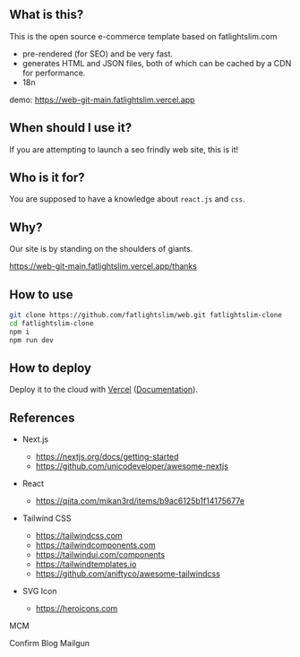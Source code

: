 ## What is this? 

This is the open source e-commerce template based on fatlightslim.com 

- pre-rendered (for SEO) and be very fast.
- generates HTML and JSON files, both of which can be cached by a CDN for performance.
- 18n

demo: https://web-git-main.fatlightslim.vercel.app

## When should I use it?

If you are attempting to launch a seo frindly web site, this is it!

## Who is it for?

You are supposed to have a knowledge about `react.js` and  `css`.

## Why?

Our site is by standing on the shoulders of giants.
<!-- http://fatlightslim.com/thanks -->
https://web-git-main.fatlightslim.vercel.app/thanks

## How to use

```bash
git clone https://github.com/fatlightslim/web.git fatlightslim-clone
cd fatlightslim-clone
npm i
npm run dev
```

## How to deploy

Deploy it to the cloud with [Vercel](https://vercel.com/import?filter=next.js&utm_source=github&utm_medium=readme&utm_campaign=next-example) ([Documentation](https://nextjs.org/docs/deployment)).

## References
- Next.js
    - https://nextjs.org/docs/getting-started
    - https://github.com/unicodeveloper/awesome-nextjs

- React
    - https://qiita.com/mikan3rd/items/b9ac6125b1f14175677e
     
- Tailwind CSS
    - https://tailwindcss.com
    - https://tailwindcomponents.com
    - https://tailwindui.com/components
    - https://tailwindtemplates.io
    <!-- - https://nerdcave.com/tailwind-cheat-sheet -->
    - https://github.com/aniftyco/awesome-tailwindcss

- SVG Icon
    - https://heroicons.com


MCM

Confirm
Blog
Mailgun